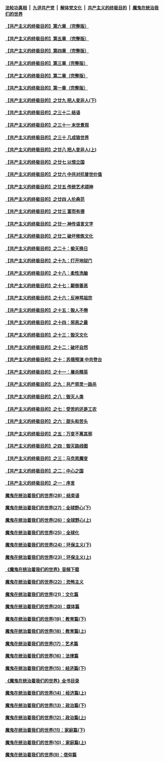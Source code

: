 ####  [法轮功真相](../../../../basic/blob/master/README.md?t=02142302) &nbsp;|&nbsp; [九评共产党](../../../../9ping.md/blob/master/README.md?t=02142302) &nbsp;|&nbsp; [解体党文化](../../../../jtdwh.md/blob/master/README.md?t=02142302)  &nbsp;|&nbsp; [共产主义的终极目的](../../../../gczydzjmd.md/blob/master/README.md?t=02142302) &nbsp;|&nbsp; [魔鬼在统治我们的世界](../../../../mgztzwmdsj.md/blob/master/README.md?t=02142302) 

#### [【共产主义的终极目的】第六章 （完整版）](../pages/nsc422/n11428913.md?t=02142302) 

#### [【共产主义的终极目的】第五章 （完整版）](../pages/nsc422/n11428912.md?t=02142302) 

#### [【共产主义的终极目的】第四章 （完整版）](../pages/nsc422/n11428907.md?t=02142302) 

#### [【共产主义的终极目的】第三章（完整版）](../pages/nsc422/n11428848.md?t=02142302) 

#### [【共产主义的终极目的】第二章（完整版）](../pages/nsc422/n11428831.md?t=02142302) 

#### [【共产主义的终极目的】第一章（完整版）](../pages/nsc422/n11417651.md?t=02142302) 

#### [【共产主义的终极目的】之廿九 把人变非人(下)](../pages/nsc422/n11344140.md?t=02142302) 

#### [【共产主义的终极目的】之三十二 结语](../pages/nsc422/n11360535.md?t=02142302) 

#### [【共产主义的终极目的】之三十一 末世景观](../pages/nsc422/n11351129.md?t=02142302) 

#### [【共产主义的终极目的】之三十 几成狼世界](../pages/nsc422/n11348280.md?t=02142302) 

#### [【共产主义的终极目的】之廿八 把人变非人(上)](../pages/nsc422/n11340492.md?t=02142302) 

#### [【共产主义的终极目的】之廿七 以恨立国](../pages/nsc422/n11336944.md?t=02142302) 

#### [【共产主义的终极目的】之廿六 中共对抗普世价值](../pages/nsc422/n11324785.md?t=02142302) 

#### [【共产主义的终极目的】之廿五 传统艺术颂神](../pages/nsc422/n11296396.md?t=02142302) 

#### [【共产主义的终极目的】之廿四 人伦典范](../pages/nsc422/n11296397.md?t=02142302) 

#### [【共产主义的终极目的】之廿三 富而有德](../pages/nsc422/n11283598.md?t=02142302) 

#### [【共产主义的终极目的】之廿一 神传语言文字](../pages/nsc422/n11263265.md?t=02142302) 

#### [【共产主义的终极目的】之廿二 破坏修炼文化](../pages/nsc422/n11245728.md?t=02142302) 

#### [【共产主义的终极目的】之二十：偷天换日](../pages/nsc422/n11238846.md?t=02142302) 

#### [【共产主义的终极目的】之十九：打开地狱门](../pages/nsc422/n11206376.md?t=02142302) 

#### [【共产主义的终极目的】之十八：柔性洗脑](../pages/nsc422/n11199994.md?t=02142302) 

#### [【共产主义的终极目的】之十七：颠倒善恶](../pages/nsc422/n11179782.md?t=02142302) 

#### [【共产主义的终极目的】之十六：反神骂祖宗](../pages/nsc422/n11166798.md?t=02142302) 

#### [【共产主义的终极目的】之十五：毁人不倦](../pages/nsc422/n11166792.md?t=02142302) 

#### [【共产主义的终极目的】之十四：邪恶之最](../pages/nsc422/n11150249.md?t=02142302) 

#### [【共产主义的终极目的】之十三：毁灭文化](../pages/nsc422/n11135227.md?t=02142302) 

#### [【共产主义的终极目的】之十二：破坏自然](../pages/nsc422/n11135214.md?t=02142302) 

#### [【共产主义的终极目的】之十：苏俄预演 中共登台](../pages/nsc422/n11118424.md?t=02142302) 

#### [【共产主义的终极目的】之十一：屠杀精英](../pages/nsc422/n11118442.md?t=02142302) 

#### [【共产主义的终极目的】之九：共产邪灵一路杀](../pages/nsc422/n11114139.md?t=02142302) 

#### [【共产主义的终极目的】之八：毁灭人类](../pages/nsc422/n11108503.md?t=02142302) 

#### [【共产主义的终极目的】之七：受苦的还是工农](../pages/nsc422/n11101809.md?t=02142302) 

#### [【共产主义的终极目的】之六：甜头和苦头](../pages/nsc422/n11096971.md?t=02142302) 

#### [【共产主义的终极目的】之五：万变不离其邪](../pages/nsc422/n11091285.md?t=02142302) 

#### [【共产主义的终极目的】之四：毁灭路线图](../pages/nsc422/n11086284.md?t=02142302) 

#### [【共产主义的终极目的】之三：马克思魔变](../pages/nsc422/n11061941.md?t=02142302) 

#### [【共产主义的终极目的】之二：中心之国](../pages/nsc422/n11047728.md?t=02142302) 

#### [【共产主义的终极目的】之一：序言](../pages/nsc422/n11086077.md?t=02142302) 

#### [魔鬼在统治着我们的世界(28)：结束语](../pages/nsc422/n10936246.md?t=02142302) 

#### [魔鬼在统治着我们的世界(27)：全球野心(下)](../pages/nsc422/n10928319.md?t=02142302) 

#### [魔鬼在统治着我们的世界(26)：全球野心(上)](../pages/nsc422/n10900318.md?t=02142302) 

#### [魔鬼在统治着我们的世界(25)：全球化](../pages/nsc422/n10788205.md?t=02142302) 

#### [魔鬼在统治着我们的世界(24)：环保主义(下)](../pages/nsc422/n10695307.md?t=02142302) 

#### [魔鬼在统治着我们的世界(23)：环保主义(上)](../pages/nsc422/n10688613.md?t=02142302) 

#### [《魔鬼在统治着我们的世界》音频下载](../pages/nsc422/n10635553.md?t=02142302) 

#### [魔鬼在统治着我们的世界(22)：恐怖主义](../pages/nsc422/n10614727.md?t=02142302) 

#### [魔鬼在统治着我们的世界(21)：文化篇](../pages/nsc422/n10597706.md?t=02142302) 

#### [魔鬼在统治着我们的世界(20)：媒体篇](../pages/nsc422/n10586579.md?t=02142302) 

#### [魔鬼在统治着我们的世界(19)：教育篇(下)](../pages/nsc422/n10564808.md?t=02142302) 

#### [魔鬼在统治着我们的世界(18)：教育篇(上)](../pages/nsc422/n10526970.md?t=02142302) 

#### [魔鬼在统治着我们的世界(17)：艺术篇](../pages/nsc422/n10499093.md?t=02142302) 

#### [魔鬼在统治着我们的世界(16)：法律篇](../pages/nsc422/n10485969.md?t=02142302) 

#### [魔鬼在统治着我们的世界(15)：经济篇(下)](../pages/nsc422/n10469975.md?t=02142302) 

#### [《魔鬼在统治着我们的世界》全书目录](../pages/nsc422/n10464261.md?t=02142302) 

#### [魔鬼在统治着我们的世界(14)：经济篇(上)](../pages/nsc422/n10457370.md?t=02142302) 

#### [魔鬼在统治着我们的世界(13)：政治篇(下)](../pages/nsc422/n10448270.md?t=02142302) 

#### [魔鬼在统治着我们的世界(12)：政治篇(上)](../pages/nsc422/n10444576.md?t=02142302) 

#### [魔鬼在统治着我们的世界(11)：家庭篇(下)](../pages/nsc422/n10440961.md?t=02142302) 

#### [魔鬼在统治着我们的世界(10)：家庭篇(上)](../pages/nsc422/n10435448.md?t=02142302) 

#### [魔鬼在统治着我们的世界(9)：信仰篇](../pages/nsc422/n10432159.md?t=02142302) 

